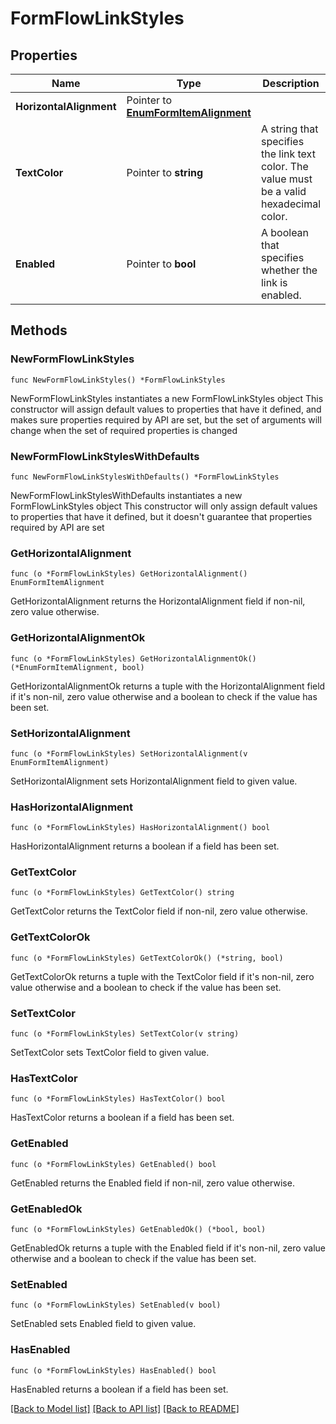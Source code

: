 # FormFlowLinkStyles

## Properties

Name | Type | Description | Notes
------------ | ------------- | ------------- | -------------
**HorizontalAlignment** | Pointer to [**EnumFormItemAlignment**](EnumFormItemAlignment.md) |  | [optional] 
**TextColor** | Pointer to **string** | A string that specifies the link text color. The value must be a valid hexadecimal color. | [optional] 
**Enabled** | Pointer to **bool** | A boolean that specifies whether the link is enabled. | [optional] 

## Methods

### NewFormFlowLinkStyles

`func NewFormFlowLinkStyles() *FormFlowLinkStyles`

NewFormFlowLinkStyles instantiates a new FormFlowLinkStyles object
This constructor will assign default values to properties that have it defined,
and makes sure properties required by API are set, but the set of arguments
will change when the set of required properties is changed

### NewFormFlowLinkStylesWithDefaults

`func NewFormFlowLinkStylesWithDefaults() *FormFlowLinkStyles`

NewFormFlowLinkStylesWithDefaults instantiates a new FormFlowLinkStyles object
This constructor will only assign default values to properties that have it defined,
but it doesn't guarantee that properties required by API are set

### GetHorizontalAlignment

`func (o *FormFlowLinkStyles) GetHorizontalAlignment() EnumFormItemAlignment`

GetHorizontalAlignment returns the HorizontalAlignment field if non-nil, zero value otherwise.

### GetHorizontalAlignmentOk

`func (o *FormFlowLinkStyles) GetHorizontalAlignmentOk() (*EnumFormItemAlignment, bool)`

GetHorizontalAlignmentOk returns a tuple with the HorizontalAlignment field if it's non-nil, zero value otherwise
and a boolean to check if the value has been set.

### SetHorizontalAlignment

`func (o *FormFlowLinkStyles) SetHorizontalAlignment(v EnumFormItemAlignment)`

SetHorizontalAlignment sets HorizontalAlignment field to given value.

### HasHorizontalAlignment

`func (o *FormFlowLinkStyles) HasHorizontalAlignment() bool`

HasHorizontalAlignment returns a boolean if a field has been set.

### GetTextColor

`func (o *FormFlowLinkStyles) GetTextColor() string`

GetTextColor returns the TextColor field if non-nil, zero value otherwise.

### GetTextColorOk

`func (o *FormFlowLinkStyles) GetTextColorOk() (*string, bool)`

GetTextColorOk returns a tuple with the TextColor field if it's non-nil, zero value otherwise
and a boolean to check if the value has been set.

### SetTextColor

`func (o *FormFlowLinkStyles) SetTextColor(v string)`

SetTextColor sets TextColor field to given value.

### HasTextColor

`func (o *FormFlowLinkStyles) HasTextColor() bool`

HasTextColor returns a boolean if a field has been set.

### GetEnabled

`func (o *FormFlowLinkStyles) GetEnabled() bool`

GetEnabled returns the Enabled field if non-nil, zero value otherwise.

### GetEnabledOk

`func (o *FormFlowLinkStyles) GetEnabledOk() (*bool, bool)`

GetEnabledOk returns a tuple with the Enabled field if it's non-nil, zero value otherwise
and a boolean to check if the value has been set.

### SetEnabled

`func (o *FormFlowLinkStyles) SetEnabled(v bool)`

SetEnabled sets Enabled field to given value.

### HasEnabled

`func (o *FormFlowLinkStyles) HasEnabled() bool`

HasEnabled returns a boolean if a field has been set.


[[Back to Model list]](../README.md#documentation-for-models) [[Back to API list]](../README.md#documentation-for-api-endpoints) [[Back to README]](../README.md)


